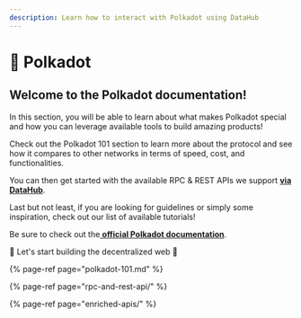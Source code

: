 ```yaml
---
description: Learn how to interact with Polkadot using DataHub
---
```


# 🍡 Polkadot

## Welcome to the Polkadot documentation!

In this section, you will be able to learn about what makes Polkadot special and how you can leverage available tools to build amazing products!

Check out the Polkadot 101 section to learn more about the protocol and see how it compares to other networks in terms of speed, cost, and functionalities.

You can then get started with the available RPC & REST APIs we support [**via DataHub**](https://datahub.figment.io/sign_up?service=polkadot).

Last but not least, if you are looking for guidelines or simply some inspiration, check out our list of available tutorials!

Be sure to check out the[ **official Polkadot documentation**](https://wiki.polkadot.network/en/).

🚀 Let's start building the decentralized web 🚀

{% page-ref page="polkadot-101.md" %}

{% page-ref page="rpc-and-rest-api/" %}

{% page-ref page="enriched-apis/" %}

